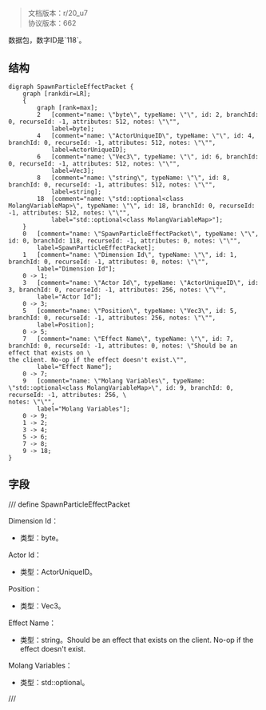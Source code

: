 # <!-- md:samp SpawnParticleEffectPacket -->

> 文档版本：r/20_u7<br/>协议版本：662

<!-- md:samp SpawnParticleEffectPacket -->数据包，数字ID是`118`。

## 结构

```viz
digraph SpawnParticleEffectPacket {
	graph [rankdir=LR];
	{
		graph [rank=max];
		2	[comment="name: \"byte\", typeName: \"\", id: 2, branchId: 0, recurseId: -1, attributes: 512, notes: \"\"",
			label=byte];
		4	[comment="name: \"ActorUniqueID\", typeName: \"\", id: 4, branchId: 0, recurseId: -1, attributes: 512, notes: \"\"",
			label=ActorUniqueID];
		6	[comment="name: \"Vec3\", typeName: \"\", id: 6, branchId: 0, recurseId: -1, attributes: 512, notes: \"\"",
			label=Vec3];
		8	[comment="name: \"string\", typeName: \"\", id: 8, branchId: 0, recurseId: -1, attributes: 512, notes: \"\"",
			label=string];
		18	[comment="name: \"std::optional<class MolangVariableMap>\", typeName: \"\", id: 18, branchId: 0, recurseId: -1, attributes: 512, notes: \"\"",
			label="std::optional<class MolangVariableMap>"];
	}
	0	[comment="name: \"SpawnParticleEffectPacket\", typeName: \"\", id: 0, branchId: 118, recurseId: -1, attributes: 0, notes: \"\"",
		label=SpawnParticleEffectPacket];
	1	[comment="name: \"Dimension Id\", typeName: \"\", id: 1, branchId: 0, recurseId: -1, attributes: 0, notes: \"\"",
		label="Dimension Id"];
	0 -> 1;
	3	[comment="name: \"Actor Id\", typeName: \"ActorUniqueID\", id: 3, branchId: 0, recurseId: -1, attributes: 256, notes: \"\"",
		label="Actor Id"];
	0 -> 3;
	5	[comment="name: \"Position\", typeName: \"Vec3\", id: 5, branchId: 0, recurseId: -1, attributes: 256, notes: \"\"",
		label=Position];
	0 -> 5;
	7	[comment="name: \"Effect Name\", typeName: \"\", id: 7, branchId: 0, recurseId: -1, attributes: 0, notes: \"Should be an effect that exists on \
the client. No-op if the effect doesn't exist.\"",
		label="Effect Name"];
	0 -> 7;
	9	[comment="name: \"Molang Variables\", typeName: \"std::optional<class MolangVariableMap>\", id: 9, branchId: 0, recurseId: -1, attributes: 256, \
notes: \"\"",
		label="Molang Variables"];
	0 -> 9;
	1 -> 2;
	3 -> 4;
	5 -> 6;
	7 -> 8;
	9 -> 18;
}

```

## 字段

/// define
SpawnParticleEffectPacket

Dimension Id：<!-- md:samp byte -->

- 类型：byte。

Actor Id：[<!-- md:samp ActorUniqueID -->](../types/actoruniqueid.md)

- 类型：ActorUniqueID。

Position：[<!-- md:samp Vec3 -->](../types/vec3.md)

- 类型：Vec3。

Effect Name：<!-- md:samp string -->

- 类型：string。Should be an effect that exists on the client. No-op if the effect doesn't exist.

Molang Variables：[<!-- md:samp std::optional<class MolangVariableMap> -->](../types/std::optional<class_molangvariablemap>.md)

- 类型：std::optional<class MolangVariableMap>。


///

